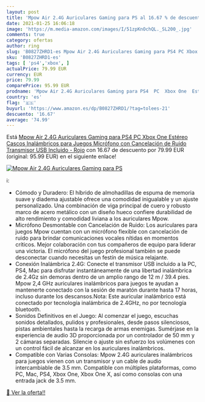 ```yaml
---
layout: post
title: 'Mpow Air 2.4G Auriculares Gaming para PS al 16.67 % de descuento'
date: 2021-01-25 16:06:18
image: 'https://m.media-amazon.com/images/I/51zpKnOchQL._SL200_.jpg'
comments: true
category: ofertas
author: ring
slug: 'B0827ZHRD1-es Mpow Air 2.4G Auriculares Gaming para PS4 PC Xbox One...'
sku: 'B0827ZHRD1-es'
tags: [ 'ps4','xbox', ]
actualPrice: 79.99 EUR
currency: EUR
price: 79.99
comparePrice: 95.99 EUR
prodname: 'Mpow Air 2.4G Auriculares Gaming para PS4  PC  Xbox One  Estéreo Cascos Inalámbricos para Juegos   Micrófono con Cancelación de Ruido Transmisor USB Incluido - Rojo'
country: 'es'
flag: '🇪🇸'
buyurl: 'https://www.amazon.es/dp/B0827ZHRD1/?tag=tolees-21'
descuento: '16.67'
average: '74.99'
---
```


Está [Mpow Air 2.4G Auriculares Gaming para PS4  PC  Xbox One  Estéreo Cascos Inalámbricos para Juegos   Micrófono con Cancelación de Ruido Transmisor USB Incluido - Rojo](https://www.amazon.es/dp/B0827ZHRD1/?tag=tolees-21) con 16.67 de descuento por 79.99 EUR (original: 95.99 EUR) en el siguiente enlace!

[![Mpow Air 2.4G Auriculares Gaming para PS](https://m.media-amazon.com/images/I/51zpKnOchQL._SL200_.jpg)](https://www.amazon.es/dp/B0827ZHRD1/?tag=tolees-21)

ℹ️:

- Cómodo y Duradero: El híbrido de almohadillas de espuma de memoria suave y diadema ajustable ofrece una comodidad inigualable y un ajuste personalizado. Una combinación de viga principal de cuero y robusto marco de acero metálico con un diseño hueco confiere durabilidad de alto rendimiento y comodidad liviana a los auriculares Mpow.
- Micrófono Desmontable con Cancelación de Ruido: Los auriculares para juegos Mpow cuentan con un micrófono flexible con cancelación de ruido para brindar comunicaciones vocales nítidas en momentos críticos. Mejor colaboración con tus compañeros de equipo para liderar una victoria. El micrófono del juego profesional también se puede desconectar cuando necesitas un festín de música relajante.
- Conexión Inalámbrica 2.4G: Conecte el transmisor USB incluido a la PC, PS4, Mac para disfrutar instantáneamente de una libertad inalámbrica de 2.4Gz sin demoras dentro de un amplio rango de 12 m / 39.4 pies. Mpow 2,4 GHz auriculares inalámbricos para juegos te ayudan a mantenerte conectado con la sesión de maratón durante hasta 17 horas, incluso durante los descansos.Nota: Este auricular inalámbrico está conectado por tecnología inalámbrica de 2.4GHz, no por tecnología bluetooth.
- Sonidos Definitivos en el Juego: Al comenzar el juego, escuchas sonidos detallados, pulidos y profesionales, desde pasos silenciosos, pistas ambientales hasta la recarga de armas enemigas. Sumérjase en la experiencia de audio 3D proporcionada por un controlador de 50 mm y 2 cámaras separadas. Silencie o ajuste sin esfuerzo los volúmenes con un control fácil de alcanzar en los auriculares inalámbricos.
- Compatible con Varias Consolas: Mpow 2.4G auriculares inalámbricos para juegos vienen con un transmisor y un cable de audio intercambiable de 3.5 mm. Compatible con múltiples plataformas, como PC, Mac, PS4, Xbox One, Xbox One X, así como consolas con una entrada jack de 3.5 mm.

[🛒 Ver la oferta!!](https://www.amazon.es/dp/B0827ZHRD1/?tag=tolees-21)
